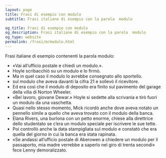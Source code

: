 ```yaml
---
layout: page
title: Frasi di esempio con modulo 
subtitle: Frasi italiane di esempio con la parola  modulo

og_title: Frasi di esempio con modulo 
og_description: Frasi italiane di esempio con la parola  modulo
og_type: website
permalink: /frasi/m/modulo.html
---
```


Frasi italiane di esempio contenenti la parola modulo:


- «Vai all’ufficio postale e chiedi un modulo.».
- Hoyle scribacchiò su un modulo e lo firmò.
- Ma in quel caso il modulo lo avrebbe consegnato allo sportello.
- sul modulo che aveva davanti la cifra 21 e sollevò il ricevitore.
- Ed era così che il modulo di deposito era finito sul pavimento del garage della villa di Norton Wheeler.
- «Bel lavoro, giovane Dewar.» Hoyle si sedette alla scrivania e tirò fuori un modulo da una vaschetta.
- Quasi nello stesso momento, Mick ricordò anche dove aveva notato un pennello simile a quello che aveva trovato con il modulo della banca.
- Elana Rivers, una burlona con un petto enorme, chiese alla direttrice dello studentato se c’era un modulo speciale per iscrivere le sue tette.
- Poi controllò anche la data stampigliata sul modulo e constatò che era quella del giorno in cui la banca era stata rapinata.
- «Se andassi all’ufficio postale di Aberowen a chiedere un modulo per il passaporto, mia madre verrebbe a saperlo nel giro di trenta secondi» fece Lenny demoralizzato.
